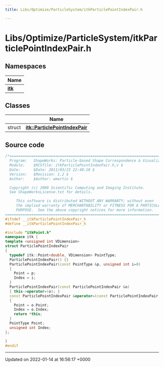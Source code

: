 ```yaml
---
title: Libs/Optimize/ParticleSystem/itkParticlePointIndexPair.h

---
```


# Libs/Optimize/ParticleSystem/itkParticlePointIndexPair.h



## Namespaces

| Name           |
| -------------- |
| **[itk](../Namespaces/namespaceitk.md)**  |

## Classes

|                | Name           |
| -------------- | -------------- |
| struct | **[itk::ParticlePointIndexPair](../Classes/structitk_1_1ParticlePointIndexPair.md)**  |




## Source code

```cpp
/*=========================================================================
  Program:   ShapeWorks: Particle-based Shape Correspondence & Visualization
  Module:    $RCSfile: itkParticlePointIndexPair.h,v $
  Date:      $Date: 2011/03/23 22:40:10 $
  Version:   $Revision: 1.2 $
  Author:    $Author: wmartin $

  Copyright (c) 2009 Scientific Computing and Imaging Institute.
  See ShapeWorksLicense.txt for details.

     This software is distributed WITHOUT ANY WARRANTY; without even 
     the implied warranty of MERCHANTABILITY or FITNESS FOR A PARTICULAR 
     PURPOSE.  See the above copyright notices for more information.
=========================================================================*/
#ifndef __itkParticlePointIndexPair_h
#define __itkParticlePointIndexPair_h

#include "itkPoint.h"
namespace itk {
template <unsigned int VDimension>
struct ParticlePointIndexPair
{
  typedef itk::Point<double, VDimension> PointType;
  ParticlePointIndexPair() {}
  ParticlePointIndexPair(const PointType &p, unsigned int i=0)
  {
    Point = p;
    Index = i;
  }
  ParticlePointIndexPair(const ParticlePointIndexPair &o)
  { this->operator=(o); }
  const ParticlePointIndexPair &operator=(const ParticlePointIndexPair &o)
  {
    Point = o.Point;
    Index = o.Index;
    return *this;
  }
  PointType Point;
  unsigned int Index;
};

}
#endif
```


-------------------------------

Updated on 2022-01-14 at 16:56:17 +0000

